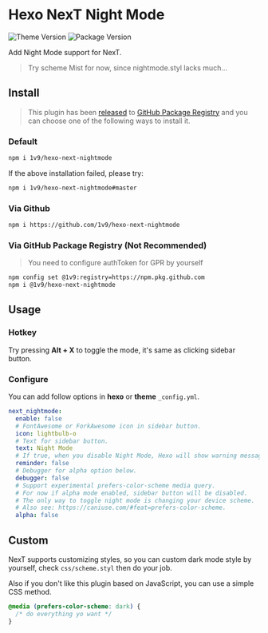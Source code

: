 # Hexo NexT Night Mode

![Theme Version](https://img.shields.io/badge/NexT-v7.3.0+-blue.svg?style=flat-square)
![Package Version](https://img.shields.io/github/package-json/v/1v9/hexo-next-nightmode?style=flat-square)

Add Night Mode support for NexT.

> Try scheme Mist for now, since nightmode.styl lacks much...

## Install

> This plugin has been [released](https://github.com/1v9/hexo-next-nightmode/packages/26527) to [GitHub Package Registry](https://github.com/features/package-registry) and you can choose one of the following ways to install it.

### Default

```bash
npm i 1v9/hexo-next-nightmode
```

If the above installation failed, please try:

```bash
npm i 1v9/hexo-next-nightmode#master
```

### Via Github

```bash
npm i https://github.com/1v9/hexo-next-nightmode
```

### Via GitHub Package Registry (Not Recommended)

> You need to configure authToken for GPR by yourself

```bash
npm config set @1v9:registry=https://npm.pkg.github.com
npm i @1v9/hexo-next-nightmode
```

## Usage

### Hotkey

Try pressing **Alt + X** to toggle the mode, it's same as clicking sidebar button.

### Configure

You can add follow options in **hexo** or **theme** `_config.yml`.

```yml
next_nightmode:
  enable: false
  # FontAwesome or ForkAwesome icon in sidebar button.
  icon: lightbulb-o
  # Text for sidebar button.
  text: Night Mode
  # If true, when you disable Night Mode, Hexo will show warning messages in your console.
  reminder: false
  # Debugger for alpha option below.
  debugger: false
  # Support experimental prefers-color-scheme media query.
  # For now if alpha mode enabled, sidebar button will be disabled.
  # The only way to toggle night mode is changing your device scheme.
  # Also see: https://caniuse.com/#feat=prefers-color-scheme.
  alpha: false
```

## Custom

NexT supports customizing styles, so you can custom dark mode style by yourself, check `css/scheme.styl` then do your job.

Also if you don't like this plugin based on JavaScript, you can use a simple CSS method.

```css
@media (prefers-color-scheme: dark) {
  /* do everything yo want */
}
```
